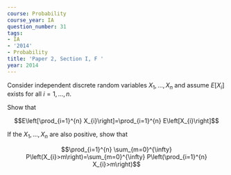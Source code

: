 ```yaml
---
course: Probability
course_year: IA
question_number: 31
tags:
- IA
- '2014'
- Probability
title: 'Paper 2, Section I, F '
year: 2014
---
```




Consider independent discrete random variables $X_{1}, \ldots, X_{n}$ and assume $E\left[X_{i}\right]$ exists for all $i=1, \ldots, n$.

Show that

$$E\left[\prod_{i=1}^{n} X_{i}\right]=\prod_{i=1}^{n} E\left[X_{i}\right]$$

If the $X_{1}, \ldots, X_{n}$ are also positive, show that

$$\prod_{i=1}^{n} \sum_{m=0}^{\infty} P\left(X_{i}>m\right)=\sum_{m=0}^{\infty} P\left(\prod_{i=1}^{n} X_{i}>m\right)$$